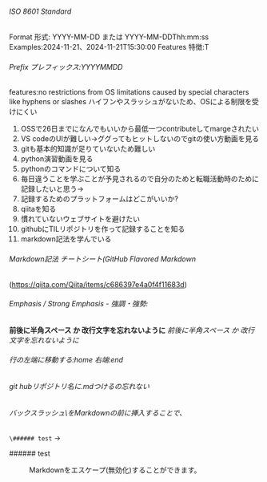 ###### ISO 8601 Standard 
Format 形式: YYYY-MM-DD または YYYY-MM-DDThh:mm:ss
Examples:2024-11-21、2024-11-21T15:30:00
Features 特徴:T

###### Prefix プレフィックス:YYYYMMDD
features:no restrictions from OS limitations caused by special characters like hyphens or slashes ハイフンやスラッシュがないため、OSによる制限を受けにくい


1. OSSで26日までになんでもいいから最低一つcontributeしてmargeされたい
2. VS codeのUIが難しい→ググってもヒットしないのでgitの使い方動画を見る
3. gitも基本的知識が足りていないため難しい
4. python演習動画を見る
5. pythonのコマンドについて知る
6. 毎日違うことを学ぶことが予見されるので自分のためと転職活動時のために記録したいと思う→
7. 記録するためのプラットフォームはどこがいいか?
8. qiitaを知る
9. 慣れていないウェブサイトを避けたい
10. githubにTILリポジトリを作って記録することを知る
11. markdown記法を学んでいる

###### Markdown記法 チートシート(GitHub Flavored Markdown
(https://qiita.com/Qiita/items/c686397e4a0f4f11683d)

###### Emphasis / Strong Emphasis - 強調・強勢: 
 __前後に半角スペース か 改行文字を忘れないように__
 _前後に半角スペース か 改行文字を忘れないように_ 

###### 行の左端に移動する:home 右端:end

###### git hubリポジトリ名に.mdつけるの忘れない

###### バックスラッシュ\をMarkdownの前に挿入することで、
```\###### test``` →<dt> <dt> \###### test </dt>
<dd> Markdownをエスケープ(無効化)することができます。</dd>
